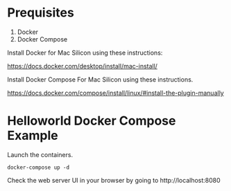 # Prequisites

1) Docker
2) Docker Compose

Install Docker for Mac Silicon using these instructions:

https://docs.docker.com/desktop/install/mac-install/

Install Docker Compose For Mac Silicon using these instructions.

https://docs.docker.com/compose/install/linux/#install-the-plugin-manually

# Helloworld Docker Compose Example

Launch the containers.

`docker-compose up -d`

Check the web server UI in your browser by going to http://localhost:8080